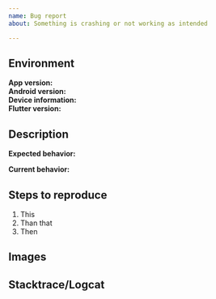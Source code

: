 ```yaml
---
name: Bug report
about: Something is crashing or not working as intended

---
```


## Environment

**App version:**  <!-- Add branch if necessary -->  
**Android version:**  <!-- If customize ROM, write which -->  
**Device information:**  <!-- Manufacturer and model -->  
**Flutter version:**  <!-- Flutter version used -->  

## Description

**Expected behavior:** 

**Current behavior:** 

## Steps to reproduce

1. This
2. Than that
3. Then

## Images <!-- if available, else delete -->  

## Stacktrace/Logcat <!-- if available, else delete -->  
